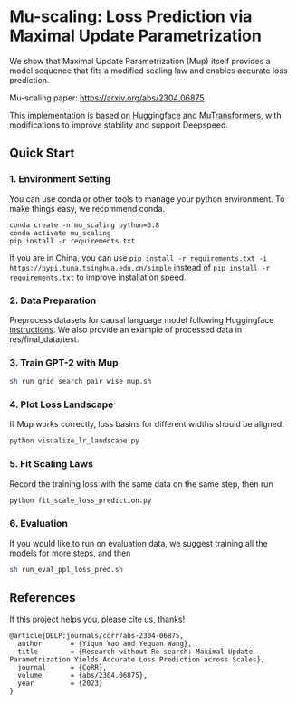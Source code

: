 # Mu-scaling: Loss Prediction via Maximal Update Parametrization

We show that Maximal Update Parametrization (Mup) itself provides a model sequence that fits a modified scaling law and enables accurate loss prediction.

Mu-scaling paper: https://arxiv.org/abs/2304.06875

This implementation is based on [Huggingface](https://github.com/huggingface/transformers) and [MuTransformers](https://github.com/microsoft/mutransformers), with modifications to improve stability and support Deepspeed.



## Quick Start

### 1. Environment Setting

You can use conda or other tools to manage your python environment. To make things easy, we recommend conda.

```
conda create -n mu_scaling python=3.8
conda activate mu_scaling
pip install -r requirements.txt
```

If you are in China, you can use `pip install -r requirements.txt -i https://pypi.tuna.tsinghua.edu.cn/simple` instead of `pip install -r requirements.txt` to improve installation speed.

### 2. Data Preparation

Preprocess datasets for causal language model following Huggingface [instructions](https://github.com/huggingface/transformers/tree/main/examples/pytorch/language-modeling). We also provide an example of processed data in res/final_data/test.

### 3. Train GPT-2 with Mup

```bash
sh run_grid_search_pair_wise_mup.sh
```

### 4. Plot Loss Landscape

If Mup works correctly, loss basins for different widths should be aligned.

```python
python visualize_lr_landscape.py
```

### 5. Fit Scaling Laws

Record the training loss with the same data on the same step, then run

```python
python fit_scale_loss_prediction.py
```

### 6. Evaluation

If you would like to run on evaluation data, we suggest training all the models for more steps, and then

```bash
sh run_eval_ppl_loss_pred.sh
```

## References

If this project helps you, please cite us, thanks!
```
@article{DBLP:journals/corr/abs-2304-06875,
  author       = {Yiqun Yao and Yequan Wang},
  title        = {Research without Re-search: Maximal Update Parametrization Yields Accurate Loss Prediction across Scales},
  journal      = {CoRR},
  volume       = {abs/2304.06875},
  year         = {2023}
}
```
